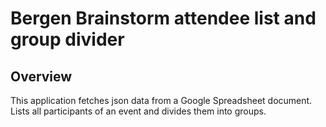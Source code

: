 # Bergen Brainstorm attendee list and group divider

## Overview

This application fetches json data from a Google Spreadsheet document. Lists all participants of an event and divides them into groups.
